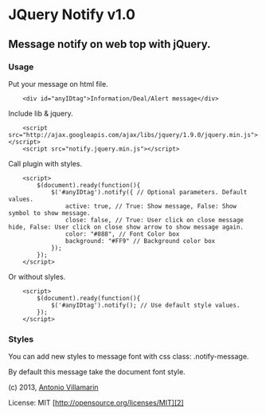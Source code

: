 # JQuery Notify v1.0

## Message notify on web top with jQuery.

### Usage

Put your message on html file.

~~~
	<div id="anyIDtag">Information/Deal/Alert message</div>
~~~

Include lib & jquery.

~~~  
	<script src="http://ajax.googleapis.com/ajax/libs/jquery/1.9.0/jquery.min.js"></script>
	<script src="notify.jquery.min.js"></script>
~~~

Call plugin with styles.

~~~
	<script>
		$(document).ready(function(){
			$('#anyIDtag').notify({ // Optional parameters. Default values.
				active: true, // True: Show message, False: Show symbol to show message.
				close: false, // True: User click on close message hide, False: User click on close show arrow to show message again.
				color: "#888", // Font Color box
				background: "#FF9" // Background color box
			});
		});
	</script>
~~~

Or without slyles.

~~~
	<script>
		$(document).ready(function(){
			$('#anyIDtag').notify(); // Use default style values.
		});
	</script>
~~~

### Styles

You can add new styles to message font with css class: .notify-message.

By default this message take the document font style.

(c) 2013, [Antonio Villamarin][1]
 
License: MIT [http://opensource.org/licenses/MIT][2]
 
[1]: http://ant.onio.org
[2]: http://opensource.org/licenses/MIT

